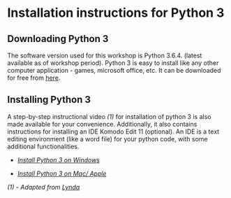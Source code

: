 # Installation instructions for Python 3


## Downloading Python 3

The software version used for this workshop is Python 3.6.4. (latest available as of workshop period). Python 3 is easy to install like any other computer application - games, microsoft office, etc. It can be downloaded for free from [here](https://www.python.org/downloads/).

## Installing Python 3

A step-by-step instructional video _(1)_ for installation of python 3 is also made available for your convenience. Additionally, it also contains instructions for installing an IDE Komodo Edit 11 (optional). An IDE is a text editing environment (like a word file) for your python code, with some additional functionalities.

* [_Install Python 3 on Windows_](https://tinyurl.com/python-install-windows)

* [_Install Python 3 on Mac/ Apple_](https://tinyurl.com/python-install-mac)


_(1) - Adapted from [Lynda](https://www.lynda.com/Python-tutorials/Python-Essential-Training/614299-2.html)_
